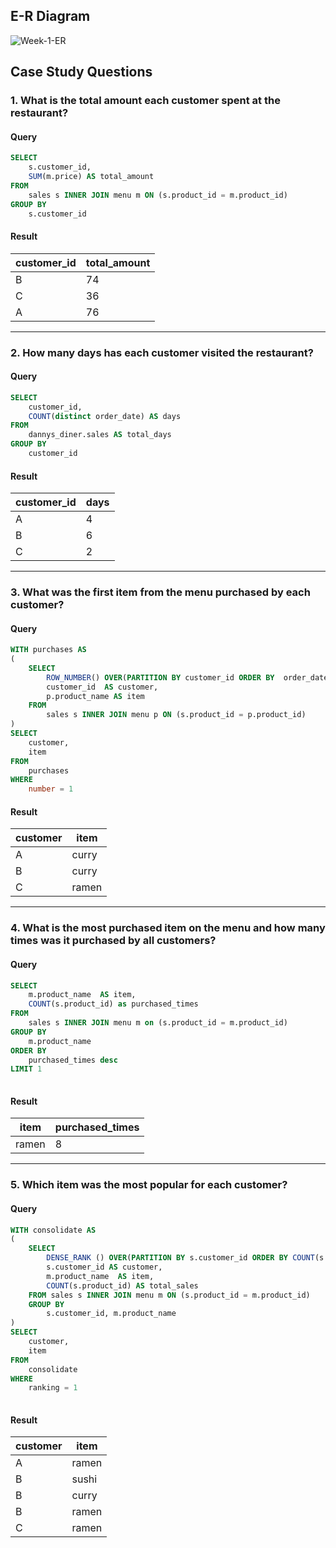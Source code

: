 ## E-R Diagram

![Week-1-ER](https://github.com/mirkocoz/8-Week-SQL-Challenge/assets/225798/d4057248-def7-4f21-9db1-91d2430bda59)

## Case Study Questions

### 1. What is the total amount each customer spent at the restaurant?

#### Query  

````sql
SELECT
	s.customer_id,
  	SUM(m.price) AS total_amount
FROM 
	sales s INNER JOIN menu m ON (s.product_id = m.product_id)
GROUP BY 
	s.customer_id
````
#### Result
|customer_id|total_amount|
|-----------|------------|
|B|74|
|C|36|
|A|76|

---
### 2. How many days has each customer visited the restaurant?
#### Query  

```sql
SELECT
	customer_id,
	COUNT(distinct order_date) AS days
FROM 
	dannys_diner.sales AS total_days
GROUP BY
	customer_id
```
#### Result
|customer_id|days|
|-----------|-----|
|A|4|
|B|6|
|C|2|

---
### 3. What was the first item from the menu purchased by each customer?
#### Query  

```sql
WITH purchases AS 
(
	SELECT
		ROW_NUMBER() OVER(PARTITION BY customer_id ORDER BY  order_date) AS number, 
		customer_id  AS customer,
		p.product_name AS item 
	FROM 
		sales s INNER JOIN menu p ON (s.product_id = p.product_id)
)
SELECT
	customer,
	item
FROM 
	purchases
WHERE 
	number = 1
```
#### Result
|customer|item|
|-----------|------------|
|A|curry|
|B|curry|
|C|ramen|

---
### 4. What is the most purchased item on the menu and how many times was it purchased by all customers?
#### Query  

```sql
SELECT
	m.product_name  AS item,
	COUNT(s.product_id) as purchased_times
FROM 
	sales s INNER JOIN menu m on (s.product_id = m.product_id)
GROUP BY 
	m.product_name
ORDER BY  		
	purchased_times desc
LIMIT 1	
	
```
#### Result
|item|purchased_times|
|----|---------------|
|ramen|8|

---
### 5.  Which item was the most popular for each customer?
#### Query  

```sql
WITH consolidate AS
(
	SELECT
		DENSE_RANK () OVER(PARTITION BY s.customer_id ORDER BY COUNT(s.product_id) DESC) AS ranking,
		s.customer_id AS customer,
		m.product_name  AS item,
		COUNT(s.product_id) AS total_sales
	FROM sales s INNER JOIN menu m ON (s.product_id = m.product_id)
	GROUP BY 
		s.customer_id, m.product_name 
)	
SELECT
	customer,
	item
FROM 
	consolidate
WHERE
	ranking = 1
	
```
#### Result
|customer|item|
|--------|----|
|A|ramen|
|B|sushi|
|B|curry|
|B|ramen|
|C|ramen|











